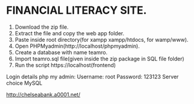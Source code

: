 # FINANCIAL LITERACY SITE.
1. Download the zip file.
2. Extract the file and copy the web app folder.
3. Paste inside root directory(for xampp xampp/htdocs, for wamp/www).
4. Open PHPMyadmin(http://localhost/phpmyadmin).
5. Create a database with name teamro.
6. Import teamro.sql file(given inside the zip package in SQL file folder)
7. Run the script https://localhost(frontend)

Login details
php my admin: Username: root
                        Password: 123123
                        Server choice MySQL
                        
http://chelseabank.a0001.net/


